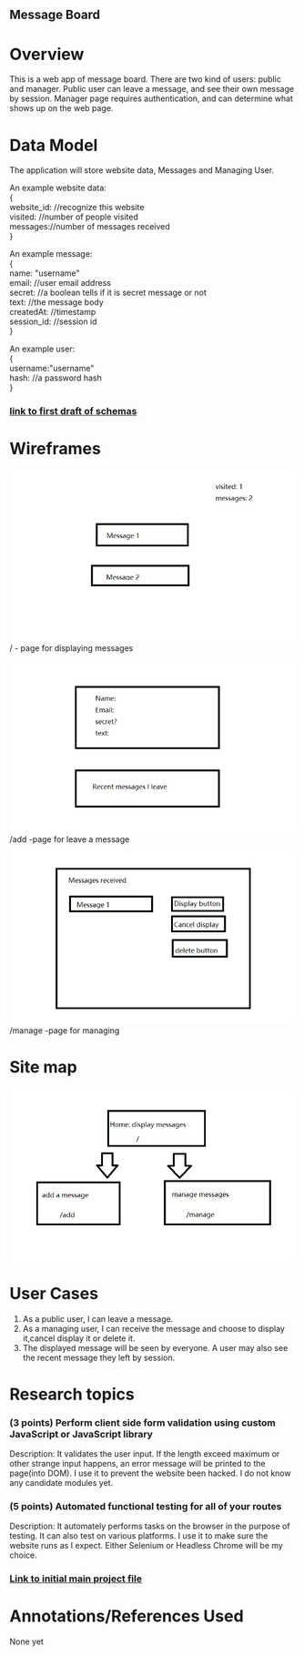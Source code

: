 ## Message Board

# Overview
This is a web app of message board. There are two kind of users: public and manager. Public user can leave a message, and see their own message by session. Manager page requires authentication, and can determine what shows up on the web page.

# Data Model

The application will store website data, Messages and Managing User.

An example website data:  
{  
  website_id: //recognize this website  
  visited: //number of people visited  
  messages://number of messages received  
}


An example message:  
{  
  name: "username"  
  email: //user email address  
  secret: //a boolean tells if it is secret message or not  
  text: //the message body  
  createdAt: //timestamp   
  session_id: //session id  
}  

An example user:  
{  
  username:"username"  
  hash: //a password hash  
}  

### [link to first draft of schemas](/db.js)

# Wireframes



![Alt text](/public/img/display.png?raw=true "display")
<br/>
/ - page for displaying messages

![Alt text](/public/img/add.png?raw=true "display")
<br/>
/add  -page for leave a message

![Alt text](/public/img/manage.png?raw=true "display")
<br/>
/manage  -page for managing

# Site map

![Alt text](/public/img/sitemap.png?raw=true "display")


# User Cases
1. As a public user, I can leave a message.
2. As a managing user, I can receive the message and choose to display it,cancel display it or delete it.
3. The displayed message will be seen by everyone. A user may also see the recent message they left by session.

# Research topics
### (3 points) Perform client side form validation using custom JavaScript or JavaScript library
Description: It validates the user input. If the length exceed maximum or other strange input happens, an error message will be printed to the page(into DOM). I use it to prevent the website been hacked. I do not know any candidate modules yet.
### (5 points) Automated functional testing for all of your routes
Description: It automately performs tasks on the browser in the purpose of testing. It can also test on various platforms. I use it to make sure the website runs as I expect. Either Selenium or Headless Chrome will be my choice.

### [Link to initial main project file](/app.js)

# Annotations/References Used
None yet
